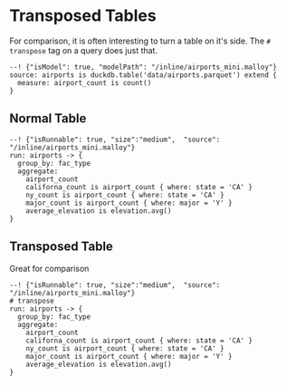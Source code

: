 # Transposed Tables
For comparison, it is often interesting to turn a table on it's side.  The `# transpose` tag on a query does just that.

```malloy
--! {"isModel": true, "modelPath": "/inline/airports_mini.malloy"}
source: airports is duckdb.table('data/airports.parquet') extend {
  measure: airport_count is count()
}
```

## Normal Table

```malloy
--! {"isRunnable": true, "size":"medium",  "source": "/inline/airports_mini.malloy"}
run: airports -> {
  group_by: fac_type
  aggregate: 
    airport_count
    californa_count is airport_count { where: state = 'CA' }
    ny_count is airport_count { where: state = 'CA' }
    major_count is airport_count { where: major = 'Y' }
    average_elevation is elevation.avg()
}
```

## Transposed Table

Great for comparison

```malloy
--! {"isRunnable": true, "size":"medium",  "source": "/inline/airports_mini.malloy"}
# transpose
run: airports -> {
  group_by: fac_type
  aggregate: 
    airport_count
    californa_count is airport_count { where: state = 'CA' }
    ny_count is airport_count { where: state = 'CA' }
    major_count is airport_count { where: major = 'Y' }
    average_elevation is elevation.avg()
}
```
